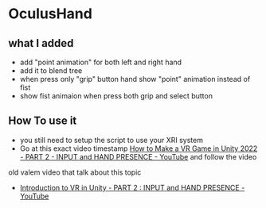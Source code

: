 # OculusHand
## what I added
- add "point animation" for both left and right hand 
- add it to blend tree
- when press only "grip" button hand show "point" animation instead of fist
- show fist animaion when press both grip and select button

## How To use it 
- you still need to setup the script to use your XRI system
- Go at this exact video timestamp [How to Make a VR Game in Unity 2022 - PART 2 - INPUT and HAND PRESENCE - YouTube](https://www.youtube.com/watch?v=8PCNNro7Rt0?t=737) and follow the video



old valem video that talk about this topic
- [Introduction to VR in Unity - PART 2 : INPUT and HAND PRESENCE - YouTube](https://www.youtube.com/watch?v=VdT0zMcggTQ&t=1s)
